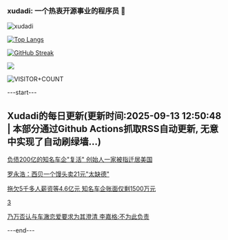 ### xudadi: 一个热衷开源事业的程序员 👋

![xudadi](https://github-readme-stats-git-masterorgs-github-readme-stats-team.vercel.app/api?username=xudadi)

[![Top Langs](https://github-readme-stats.vercel.app/api/top-langs/?username=xudadi)](https://github.com/anuraghazra/github-readme-stats)

[![GitHub Streak](https://streak-stats.demolab.com?user=xudadi&locale=zh_Hans)](https://git.io/streak-stats)

![](https://raw.githubusercontent.com/xudadi/xudadi/main/assets/github-contribution-grid-snake.svg)

![VISITOR+COUNT](https://komarev.com/ghpvc/?username=xudadi&label=VISITOR+COUNT)


---start---

## Xudadi的每日更新(更新时间:2025-09-13 12:50:48 | 本部分通过Github Actions抓取RSS自动更新, 无意中实现了自动刷绿墙...)

[负债200亿的知名车企"复活" 创始人一家被指迁居美国](https://m.163.com/news/article/K99VL3IO0512B07B.html)

[罗永浩：西贝一个馒头卖21元"太缺德"](https://m.163.com/news/article/K99P8AQ9053469LG.html)

[拖欠5千多人薪资等4.6亿元 知名车企账面仅剩1500万元](https://m.163.com/news/article/K99T6UO90512B07B.html)

[3](https://m.163.com/touch/news/sub/domestic)

[乃万否认与车澈恋爱要求为其澄清 李嘉格:不为此负责](https://m.163.com/news/article/K9ANQC1L053469M5.html)

---end---
